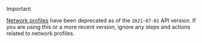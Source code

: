 > [!IMPORTANT]
> [Network profiles](https://docs.microsoft.com/azure/container-instances/container-instances-virtual-network-concepts#network-profile) have been deprecated as of the `2021-07-01` API version. If you are using this or a more recent version, ignore any steps and actions related to network profiles.